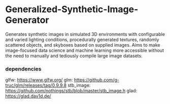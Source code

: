 # Generalized-Synthetic-Image-Generator
Generates synthetic images in simulated 3D environments with configurable and varied lighting conditions, procedurally generated textures, randomly scattered objects, and skyboxes based on supplied images. Aims to make image-focused data science and machine learning more accessible without the need to manually and tediously compile large image datasets.

### dependencies
glfw: https://www.glfw.org/
glm: https://github.com/g-truc/glm/releases/tag/0.9.9.8
stb_image: https://github.com/nothings/stb/blob/master/stb_image.h
glad: https://glad.dav1d.de/
